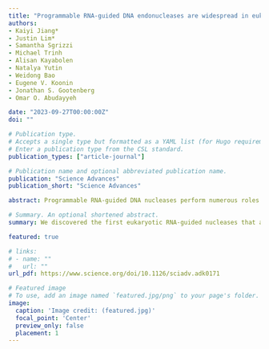 ```yaml
---
title: "Programmable RNA-guided DNA endonucleases are widespread in eukaryotes and their viruses"
authors:
- Kaiyi Jiang*
- Justin Lim*
- Samantha Sgrizzi
- Michael Trinh
- Alisan Kayabolen
- Natalya Yutin
- Weidong Bao
- Eugene V. Koonin
- Jonathan S. Gootenberg 
- Omar O. Abudayyeh

date: "2023-09-27T00:00:00Z"
doi: ""

# Publication type.
# Accepts a single type but formatted as a YAML list (for Hugo requirements).
# Enter a publication type from the CSL standard.
publication_types: ["article-journal"]

# Publication name and optional abbreviated publication name.
publication: "Science Advances"
publication_short: "Science Advances"

abstract: Programmable RNA-guided DNA nucleases perform numerous roles in prokaryotes, but the extent of their spread outside prokaryotes is unclear. Fanzors, the eukaryotic homolog of prokaryotic TnpB proteins, have been detected in genomes of eukaryotes and large viruses, but their activity and functions in eukaryotes remain unknown. Here, we characterize Fanzors as RNA-programmable DNA endonucleases, using biochemical and cellular evidence. We found diverse Fanzors that frequently associate with various eukaryotic transposases. Reconstruction of Fanzors evolution revealed multiple radiations of RuvC-containing TnpB homologs in eukaryotes. Fanzor genes captured introns and proteins acquired nuclear localization signals, indicating extensive, long-term adaptation to functioning in eukaryotic cells. Fanzor nucleases contain a rearranged catalytic site of the RuvC domain, similar to a distinct subset of TnpBs, and lack collateral cleavage activity. We demonstrate that Fanzors can be harnessed for genome editing in human cells, highlighting the potential of these widespread eukaryotic RNA-guided nucleases for biotechnology applications.

# Summary. An optional shortened abstract.
summary: We discovered the first eukaryotic RNA-guided nucleases that are homologs of bacterial TnpB and CRISPR/Cas12 nucleases. This work revealed novel evolutionary insights on RNA-guided systems in eukaryotes. In addition, we performed comprehensive biochemical characeterization on fanzor's adaption in eukaryotes and engineered it for mammalian cell genome editing.  

featured: true

# links:
# - name: ""
#   url: ""
url_pdf: https://www.science.org/doi/10.1126/sciadv.adk0171

# Featured image
# To use, add an image named `featured.jpg/png` to your page's folder. 
image:
  caption: 'Image credit: (featured.jpg)'
  focal_point: 'Center'
  preview_only: false
  placement: 1
---
```



